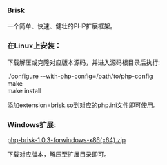 ### Brisk
一个简单、快速、健壮的PHP扩展框架。

### 在Linux上安装： 

下载解压或克隆对应版本源码，并进入源码根目录后执行:  

./configure --with-php-config=/path/to/php-config  
make  
make install  

添加extension=brisk.so到对应的php.ini文件即可使用。

### Windows扩展:  

[php-brisk-1.0.3-forwindows-x86(x64).zip](https://github.com/dalux/brisk/files/2208465/php-brisk-1.0.3-all.zip)

下载对应版本，解压至扩展目录即可。

